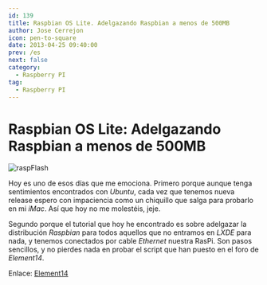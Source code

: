 ```yaml
---
id: 139
title: Raspbian OS Lite. Adelgazando Raspbian a menos de 500MB
author: Jose Cerrejon
icon: pen-to-square
date: 2013-04-25 09:40:00
prev: /es
next: false
category:
  - Raspberry PI
tag:
  - Raspberry PI
---
```


# Raspbian OS Lite: Adelgazando Raspbian a menos de 500MB

![raspFlash](/images/raspflash.jpg)

Hoy es uno de esos días que me emociona. Primero porque aunque tenga sentimientos encontrados con *Ubuntu*, cada vez que tenemos nueva release espero con impaciencia como un chiquillo que salga para probarlo en mi *iMac*. Así que hoy no me molestéis, jeje.

Segundo porque el tutorial que hoy he encontrado es sobre adelgazar la distribución *Raspbian* para todos aquellos que no entramos en *LXDE* para nada, y tenemos conectados por cable *Ethernet* nuestra RasPi. Son pasos sencillos, y no pierdes nada en probar el script que han puesto en el foro de *Element14*.

Enlace: [Element14](http://www.element14.com/community/blogs/mirandasoft/2013/04/20/raspberry-pi-making-raspbian-os-lite-under-500mb)